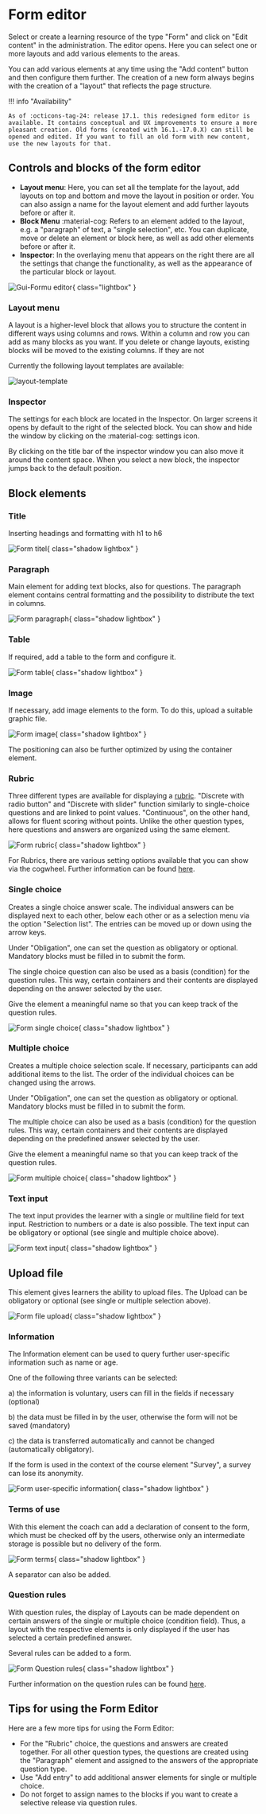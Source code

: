# Form editor

Select or create a learning resource of the type "Form" and click on "Edit content" in the administration. The editor opens. Here you can select one or more layouts and add various elements to the areas.

You can add various elements at any time using the "Add content" button and then configure them further. The creation of a new form always begins with the creation of a "layout" that reflects the page structure.

!!! info "Availability"

    As of :octicons-tag-24: release 17.1. this redesigned form editor is available. It contains conceptual and UX improvements to ensure a more pleasant creation. Old forms (created with 16.1.-17.0.X) can still be opened and edited. If you want to fill an old form with new content, use the new layouts for that.

## Controls and blocks of the form editor

* **Layout menu**: Here, you can set all the template for the layout, add layouts on top and bottom and move the layout in position or order. You can also assign a name for the layout element and add further layouts before or after it.
* **Block Menu** :material-cog: 
Refers to an element added to the layout, e.g. a "paragraph" of text, a "single selection", etc. You can duplicate, move or delete an element or block here, as well as add other elements before or after it.
* **Inspector**: In the overlaying menu that appears on the right there are all the settings that change the functionality, as well as the appearance of the particular block or layout.

![Gui-Formu editor](assets/form-editor-gui.jpg){ class="lightbox" }

### Layout menu

A layout is a higher-level block that allows you to structure the content in different ways using columns and rows. Within a column and row you can add as many blocks as you want. If you delete or change layouts, existing blocks will be moved to the existing columns. If they are not

Currently the following layout templates are available:

![layout-template](../portfolio/assets/layoutblock-template.jpg)

### Inspector

The settings for each block are located in the Inspector. On larger screens it opens by default to the right of the selected block. You can show and hide the window by clicking on the :material-cog: settings icon.

By clicking on the title bar of the inspector window you can also move it around the content space. When you select a new block, the inspector jumps back to the default position.

## Block elements

### Title

Inserting headings and formatting with h1 to h6

![Form titel](assets/form_titel_17.png){ class="shadow lightbox" }

### Paragraph

Main element for adding text blocks, also for questions. The paragraph element contains central formatting and the possibility to distribute the text in columns.

![Form paragraph](assets/form_paragraph17.png){ class="shadow lightbox" }
  
### Table

If required, add a table to the form and configure it.

![Form table](assets/form_table_17.png){ class="shadow lightbox" }
  
### Image

If necessary, add image elements to the form. To do this, upload a suitable graphic file. 

![Form image](assets/form_image17.png){ class="shadow lightbox" }

The positioning can also be further optimized by using the container element.  
  
### Rubric

Three different types are available for displaying a [rubric](Rubric.md). "Discrete with radio button" and "Discrete with slider" function similarly to single-choice questions and are linked to point values. "Continuous", on the other hand, allows for fluent scoring without points. Unlike the other question types, here questions and answers are organized using the same element.

![Form rubric](assets/form_rubric_17.png){ class="shadow lightbox" }

For Rubrics, there are various setting options available that you can show via the cogwheel. 
Further information can be found [here](Rubric.md).
  
### Single choice

Creates a single choice answer scale. The individual answers can be displayed next to each other, below each other or as a selection menu via the option "Selection list". The entries can be moved up or down using the arrow keys.

Under "Obligation", one can set the question as obligatory or optional. Mandatory blocks must be filled in to submit the form.

The single choice question can also be used as a basis (condition) for the question rules. This way, certain containers and their contents are displayed depending on the answer selected by the user.

Give the element a meaningful name so that you can keep track of the question rules.

![Form single choice](assets/form_single_choice_17.png){ class="shadow lightbox" }

### Multiple choice

Creates a multiple choice selection scale. If necessary, participants can add additional items to the list. The order of the individual choices can be changed using the arrows.

Under "Obligation", one can set the question as obligatory or optional. Mandatory blocks must be filled in to submit the form.

The multiple choice can also be used as a basis (condition) for the question rules. This way, certain containers and their contents are displayed depending on the predefined answer selected by the user.

Give the element a meaningful name so that you can keep track of the question rules.

![Form multiple choice](assets/form_multiple_choice17.png){ class="shadow lightbox" }
  
### Text input

The text input provides the learner with a single or multiline field for text input. Restriction to numbers or a date is also possible. The text input can be obligatory or optional (see single and multiple choice above).

![Form text input](assets/form_text_17.png){ class="shadow lightbox" }
  
## Upload file

This element gives learners the ability to upload files. The Upload can be obligatory or optional (see single or multiple selection above).

![Form file upload](assets/form_file_upload_17.png){ class="shadow lightbox" }
  
### Information

The Information element can be used to query further user-specific information such as name or age. 

One of the following three variants can be selected:

a) the information is voluntary, users can fill in the fields if necessary (optional)

b) the data must be filled in by the user, otherwise the form will not be saved (mandatory)

c) the data is transferred automatically and cannot be changed (automatically obligatory).

If the form is used in the context of the course element "Survey", a survey can lose its anonymity.


![Form user-specific information](assets/form_informations_17.png){ class="shadow lightbox" }

### Terms of use

With this element the coach can add a declaration of consent to the form, which must be checked off by the users, otherwise only an intermediate storage is possible but no delivery of the form.

![Form terms](assets/form_terms_of_use17.png){ class="shadow lightbox" }

A separator can also be added.
  
### Question rules

With question rules, the display of Layouts can be made dependent on certain answers of the single or multiple choice (condition field). Thus, a layout with the respective elements is only displayed if the user has selected a certain predefined answer.

Several rules can be added to a form.

![Form Question rules](assets/question_rules_example.jpg){ class="shadow lightbox" }

Further information on the question rules can be found [here](../learningresources/Question_rules.md).

## Tips for using the Form Editor

Here are a few more tips for using the Form Editor:

* For the "Rubric" choice, the questions and answers are created together. For all other question types, the questions are created using the "Paragraph" element and assigned to the answers of the appropriate question type.
* Use "Add entry" to add additional answer elements for single or multiple choice.
* Do not forget to assign names to the blocks if you want to create a selective release via question rules.

